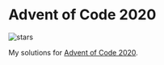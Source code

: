 # Advent of Code 2020

![stars](https://progress-bar.dev/21/?scale=50&title=stars&suffix=/50 "stars")

My solutions for [Advent of Code 2020](https://adventofcode.com/2020).
